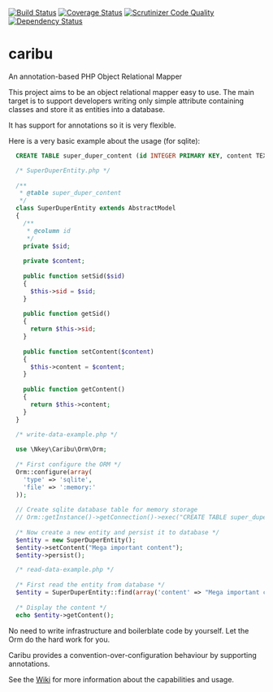 [![Build Status](https://travis-ci.org/maikgreubel/caribu-orm.png)](https://travis-ci.org/maikgreubel/caribu-orm)
[![Coverage Status](https://coveralls.io/repos/maikgreubel/caribu-orm/badge.svg?branch=master)](https://coveralls.io/r/maikgreubel/caribu-orm?branch=master)
[![Scrutinizer Code Quality](https://scrutinizer-ci.com/g/maikgreubel/caribu-orm/badges/quality-score.png?b=master)](https://scrutinizer-ci.com/g/maikgreubel/caribu-orm/?branch=master)
[![Dependency Status](https://www.versioneye.com/user/projects/55e2c672c6d8f2001d000335/badge.svg?style=flat)](https://www.versioneye.com/user/projects/55e2c672c6d8f2001d000335)

# caribu

An annotation-based PHP Object Relational Mapper

This project aims to be an object relational mapper easy to use. The main target is to support developers writing only simple attribute containing classes and store it as entities into a database.

It has support for annotations so it is very flexible.

Here is a very basic example about the usage (for sqlite):

  ```sql
    CREATE TABLE super_duper_content (id INTEGER PRIMARY KEY, content TEXT);
  ```

  ```php
    /* SuperDuperEntity.php */
    
    /**
     * @table super_duper_content
     */
    class SuperDuperEntity extends AbstractModel
    {
      /**
       * @column id
       */
      private $sid;
      
      private $content;
      
      public function setSid($sid)
      {
        $this->sid = $sid;
      }
      
      public function getSid()
      {
        return $this->sid;
      }
      
      public function setContent($content)
      {
        $this->content = $content;
      }
      
      public function getContent()
      {
        return $this->content;
      }
    }
  ```
  
  ```php
    /* write-data-example.php */
    
    use \Nkey\Caribu\Orm\Orm;
    
    /* First configure the ORM */
    Orm::configure(array(
      'type' => 'sqlite',
      'file' => ':memory:'
    ));
    
    // Create sqlite database table for memory storage
    // Orm::getInstance()->getConnection()->exec("CREATE TABLE super_duper_content (id INTEGER PRIMARY KEY, content TEXT)");
    
    /* Now create a new entity and persist it to database */
    $entity = new SuperDuperEntity();
    $entity->setContent("Mega important content");
    $entity->persist();
  ```
 
  ```php
    /* read-data-example.php */
    
    /* First read the entity from database */
    $entity = SuperDuperEntity::find(array('content' => "Mega important content"));
    
    /* Display the content */
    echo $entity->getContent();
  ```
  
No need to write infrastructure and boilerblate code by yourself. Let the Orm do the hard work for you.

Caribu provides a convention-over-configuration behaviour by supporting annotations.

See the [Wiki](https://github.com/maikgreubel/caribu-orm/wiki) for more information about the capabilities and usage.
